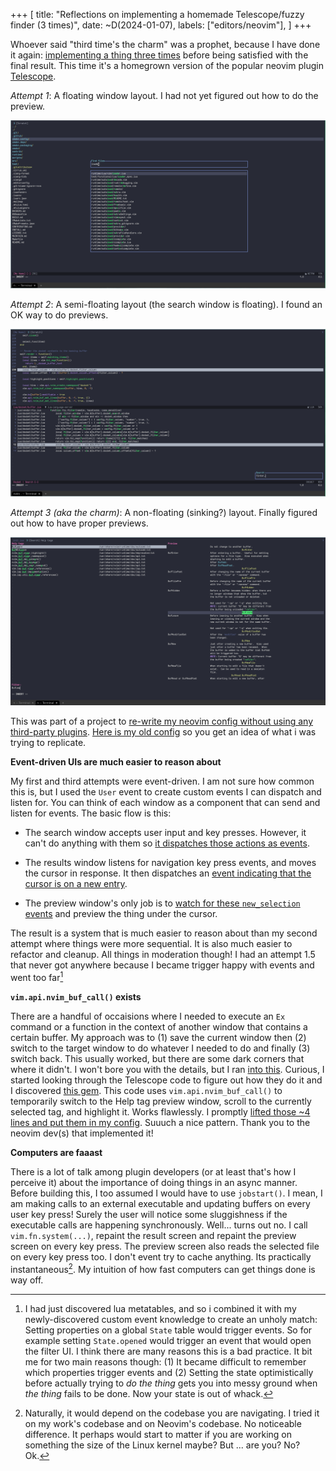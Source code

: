 +++
[
    title: "Reflections on implementing a homemade Telescope/fuzzy finder (3 times)",
    date: ~D(2024-01-07),
    labels: ["editors/neovim"],
]
+++

Whoever said "third time's the charm" was a prophet, because I have done it again: [implementing a thing three times](/post/reflections-on-writing-3-parser-combinator-libraries") before being satisfied with the final result. This time it's a homegrown version of the popular neovim plugin [Telescope](https://github.com/nvim-telescope/telescope.nvim).

_Attempt 1_: A floating window layout. I had not yet figured out how to do the preview.

![first-attempt](/assets/images/telescope-first-attempt.png)

_Attempt 2_: A semi-floating layout (the search window is floating). I found an OK way to do previews.

![second-attempt](/assets/images/telescope-second-attempt.png)

_Attempt 3 (aka the charm)_: A non-floating (sinking?) layout. Finally figured out how to have proper previews.

![third-attempt](/assets/images/telescope-third-attempt.png)

This was part of a project to [re-write my neovim config without using any third-party plugins](https://gitlab.com/wake-sleeper/plugin-free-neovim). [Here is my old config](https://gitlab.com/wake-sleeper/dotfiles/-/blob/383833fca0011d6f9f85248a5ef66a1f104d4ae5/nvim/.config/nvim/init.lua) so you get an idea of what i was trying to replicate.

__Event-driven UIs are much easier to reason about__

My first and third attempts were event-driven. I am not sure how common this is, but I used the `User` event to create custom events I can dispatch and listen for. You can think of each window as a component that can send and listen for events. The basic flow is this:

- The search window accepts user input and key presses. However, it can't do anything with them so [it dispatches those actions as events](https://gitlab.com/wake-sleeper/plugin-free-neovim/-/blob/8663c85081fda56592ba2ebcf95e63bb92d3902d/lua/uscope.lua#L462).

- The results window listens for navigation key press events, and moves the cursor in response. It then dispatches an [event indicating that the cursor is on a new entry](https://gitlab.com/wake-sleeper/plugin-free-neovim/-/blob/8663c85081fda56592ba2ebcf95e63bb92d3902d/lua/uscope.lua#L343).

- The preview window's only job is to [watch for these `new_selection` events](https://gitlab.com/wake-sleeper/plugin-free-neovim/-/blob/8663c85081fda56592ba2ebcf95e63bb92d3902d/lua/uscope.lua#L273) and preview the thing under the cursor.

The result is a system that is much easier to reason about than my second attempt where things were more sequential. It is also much easier to refactor and cleanup. All things in moderation though! I had an attempt 1.5 that never got anywhere because I became trigger happy with events and went too far[^1]


__`vim.api.nvim_buf_call()` exists__

There are a handful of occaisions where I needed to execute an `Ex` command or a function in the context of another window that contains a certain buffer. My approach was to (1) save the current window then (2) switch to the target window to do whatever I needed to do and finally (3)  switch back. This usually worked, but there are some dark corners that where it didn't. I won't bore you with the details, but I ran [into this](https://github.com/neovim/neovim/issues/21437). Curious, I started looking through the Telescope code to figure out how they do it and I discovered [this gem](https://github.com/nvim-telescope/telescope.nvim/blob/87e92ea31b2b61d45ad044cf7b2d9b66dad2a618/lua/telescope/previewers/buffer_previewer.lua#L293C6-L293C6). This code uses `vim.api.nvim_buf_call()` to temporarily switch to the Help tag preview window, scroll to the currently selected tag, and highlight it. Works flawlessly. I promptly [lifted those ~4 lines and put them in my config](https://gitlab.com/wake-sleeper/plugin-free-neovim/-/blob/8663c85081fda56592ba2ebcf95e63bb92d3902d/lua/uscope.lua#L183). Suuuch a nice pattern. Thank you to the neovim dev(s) that implemented it!

__Computers are faaast__

There is a lot of talk among plugin developers (or at least that's how I perceive it) about the importance of doing things in an async manner. Before building this, I too assumed I would have to use `jobstart()`. I mean, I am making calls to an external executable and updating buffers on every user key press! Surely the user will notice some sluggishness if the executable calls are happening synchronously. Well... turns out no. I call `vim.fn.system(...)`, repaint the result screen and repaint the preview screen on every key press. The preview screen also reads the selected file on every key press too. I don't event try to cache anything. Its practically instantaneous[^2]. My intuition of how fast computers can get things done is way off.

[^1]: I had just discovered lua metatables, and so i combined it with my newly-discovered custom event knowledge to create an unholy match: Setting properties on a global `State` table would trigger events. So for example setting `State.opened` would trigger an event that would open the filter UI. I think there are many reasons this is a bad practice. It bit me for two main reasons though: (1) It became difficult to remember which properties trigger events and (2) Setting the state optimistically before actually trying to _do the thing_ gets you into messy ground when _the thing_ fails to be done. Now your state is out of whack.

[^2]: Naturally, it would depend on the codebase you are navigating. I tried it on my work's codebase and on Neovim's codebase. No noticeable difference. It perhaps would start to matter if you are working on something the size of the Linux kernel maybe? But ... are you? No? Ok.
